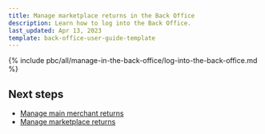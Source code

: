 ```yaml
---
title: Manage marketplace returns in the Back Office
description: Learn how to log into the Back Office.
last_updated: Apr 13, 2023
template: back-office-user-guide-template
---
```


{% include pbc/all/manage-in-the-back-office/log-into-the-back-office.md %} <!-- To edit, see /_includes/pbc/all/manage-in-the-back-office/log-into-the-back-office.md -->

## Next steps

- [Manage main merchant returns](/docs/pbc/all/return-management/latest/marketplace/manage-in-the-back-office/manage-main-merchant-returns.html)
- [Manage marketplace returns](/docs/pbc/all/return-management/latest/marketplace/manage-in-the-back-office/manage-marketplace-returns.html)
